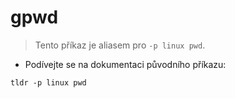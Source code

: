 # gpwd

> Tento příkaz je aliasem pro `-p linux pwd`.

- Podívejte se na dokumentaci původního příkazu:

`tldr -p linux pwd`
